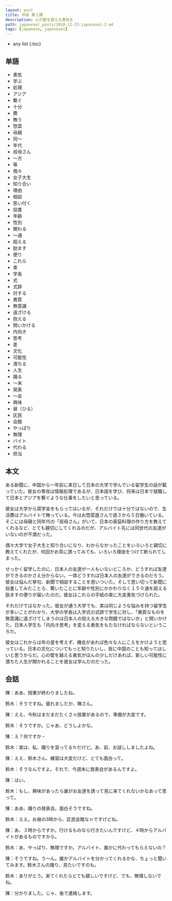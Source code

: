 ```yaml
---
layout: post
title: 中级 第２課
description: 心の壁を超える勇気を
path: japanese/_posts/2018-12-23-japanese1-2.md
tags: [japanese, japanese1]
---
```


* any list
{:toc}

## 单語

* 勇気
* 学ぶ
* 処理
* アジア
* 繋ぐ
* 十分
* 費
* 賄う
* 惣菜
* 母親
* 同～
* 年代
* 叔母さん
* ～方
* 等
* 偶々
* 女子大生
* 知り合い
* 理由
* 相談
* 思い付く
* 投書
* 年齢
* 性別
* 関わる
* ～通
* 超える
* 励ます
* 便り
* これら
* 束
* 学長
* 式
* 式辞
* 対する
* 異質
* 無意識
* 遠ざける
* 抱える
* 問いかける
* 内向き
* 思考
* 差
* 文化
* 可能性
* 満ちる
* 人生
* 踊る
* ～末
* 発表
* ～会
* 興味
* 昼（ひる）
* 区民
* 会館
* やっぱり
* 無理
* バイト
* 代わる
* 担当

## 本文

ある新聞に、中国から一年前に来日して日本の大学で学んでいる留学生の話が載っていた。彼女の専攻は情報処理であるが、日本語を学び、将来は日本で就職して日本とアジアを繋ぐような仕事をしたいと思っている。

彼女は大学から奨学金をもらってはいるが、それだけでは十分ではないので、生活費はアルバイトで賄っている。今はお惣菜屋さんで週３から５日働いている。そこには母親と同年代の「叔母さん」がいて、日本の家庭料理の作り方を教えてくれるなど、とても親切にしてくれるのだが、アルバイト先には同世代の友達がいないのが不満だった。

偶々大学で女子大生と知り合いになり、わからなかったことをいろいろと親切に教えてくれたが、何回かお茶に誘ってみても、いろいろ理由をつけて断られてしまった。

せっかく留学したのに、日本人の友達が一人もいないどころか、どうすれば友達ができるのかさえ分からない。一体どうすれば日本人の友達ができるのだろう。彼女は悩んだ挙句、新聞で相談することを思いついた。そして思い切って新聞に投書してみたことろ、驚いたことに年齢や性別にかかわりなく１５０通を超える励ますの便りが届いたのだ。彼女はこれらの手紙の束に大変勇気づけられた。

それだけではなかった。彼女が通う大学でも、実は同じような悩みを持つ留学生が多いことがわかり、大学の学長は入学式の式辞で学生に対し、「異質なものを無意識に遠ざけてしまうのは日本人の抱える大きな問題ではないか」と問いかけた。日本人学生も「内向き思考」を変える勇気をもたなければならないというころだ。

彼女はこれからは年の差を考えず、機会があれば色々な人にこえをかけようと思っている。日本の文化についてもっと知りたいし、皆に中国のことも知ってほしいと思うからだ。心の壁を越える勇気がほんの少しだけあれば、新しい可能性に満ちた人生が開かれることを彼女は学んだのだった。


## 会話

陳：ああ、授業が終わりましたね。

鈴木：そうですね。疲れましたか、陳さん。

陳：ええ、今秋はまだまだたくさｎ授業があるので、準備が大変です。

鈴木：そうですか。じゃあ、どうしよかな。

陳：え？何ですか・

鈴木：実は、私、踊りを習ってるｈだけど。あ、前、お話ししましたよね。

陳：ええ、鈴木さん、練習は大変だけど、とても面白って。

鈴木：そうなんですよ。それで、今週末に発表会があるんですよ。

陳：はい。

鈴木：もし、興味があったら誰がお友達を誘って見に来てくれないかなあって思って。

陳：ああ、踊りの発表会。面白そうですね。

鈴木：ええ。お昼の3時から、区民会館なｎですけどね。

陳：あ、３時からですか。行けるものなら行きたいんですけど、４時からアルバイトがあるものですから。

鈴木：あ、やっぱり、無理ですか。アルバイト、誰かに代わってもらえないの？

陳：そうですね。う～ん。誰かアルバイトを分かってくれるかな、ちょっと聞いてみます。鈴木さんの踊り、見たいですのも。

鈴木：ありがとう。来てくれたらとても嬉しいですけど、でも、無理しないでね。

陳：分かりました。じゃ、後で連絡します。


